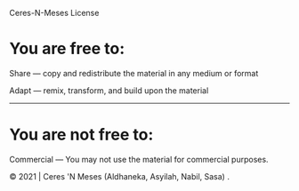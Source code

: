 Ceres-N-Meses License

# You are free to:

Share — copy and redistribute the material in any medium or format

Adapt — remix, transform, and build upon the material

---

# You are not free to:

Commercial — You may not use the material for commercial purposes.

©️ 2021 | Ceres 'N Meses (Aldhaneka, Asyilah, Nabil, Sasa) .
